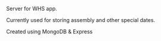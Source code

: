 Server for WHS app.

Currently used for storing assembly and other special dates.

Created using MongoDB & Express
